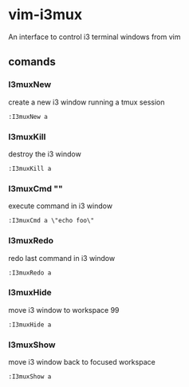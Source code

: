 
# vim-i3mux

An interface to control i3 terminal windows from vim

## comands

### I3muxNew <session>
create a new i3 window running a tmux session <name>
```
:I3muxNew a
```


### I3muxKill <session>
destroy the i3 window <name>
```
:I3muxKill a
```

### I3muxCmd <session> \"<command>\"
execute command in i3 window <session>
```
:I3muxCmd a \"echo foo\"
```

### I3muxRedo <session>
redo last command in i3 window <session>
```
:I3muxRedo a
```

### I3muxHide <session>
move i3 window <session> to workspace 99
```
:I3muxHide a
```

### I3muxShow <session>
move i3 window <session> back to focused workspace
```
:I3muxShow a
```

